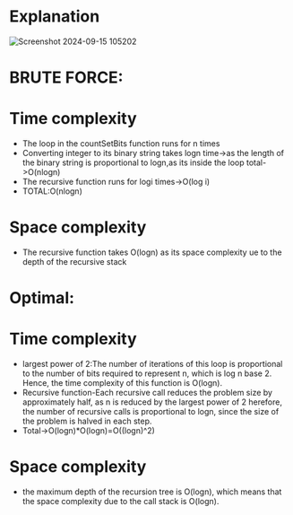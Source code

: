 # Explanation
![Screenshot 2024-09-15 105202](https://github.com/user-attachments/assets/1acd2212-c4a1-4b79-bc32-cb024b50039e)

# BRUTE FORCE:
# Time complexity
- The loop in the countSetBits function runs for n times
- Converting integer to its binary string takes logn time->as the length of the binary string is proportional to logn,as its inside the loop total->O(nlogn)
- The recursive function runs for logi times->O(log i)
- TOTAL:O(nlogn)

# Space complexity
- The recursive function takes O(logn) as its space complexity ue to the depth of the recursive stack

# Optimal:
# Time complexity
- largest power of 2:The number of iterations of this loop is proportional to the number of bits required to represent n, which is log n base 2. Hence, the time complexity of this function is O(logn).
- Recursive function-Each recursive call reduces the problem size by approximately half, as n is reduced by the largest power of 2 herefore, the number of recursive calls is proportional to logn, since the size of the problem is halved in each step.
- Total->O(logn)*O(logn)=O((logn)^2)

# Space complexity
- the maximum depth of the recursion tree is 
O(logn), which means that the space complexity due to the call stack is 
O(logn).
  

